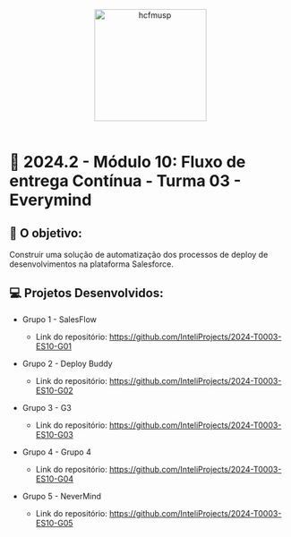 <div align="center">

<img src="https://everymind.com.br/wp-content/uploads/2023/11/logosite-everymind-520.png" alt="hcfmusp" width="200"/>

</div>

<br>

# 🙋 2024.2 - Módulo 10: Fluxo de entrega Contínua - Turma 03 - Everymind


## 🎯 O objetivo:
Construir uma solução de automatização dos processos de deploy de desenvolvimentos na plataforma Salesforce.

## 💻 Projetos Desenvolvidos: 

- Grupo 1 - SalesFlow
  - Link do repositório: https://github.com/InteliProjects/2024-T0003-ES10-G01

- Grupo 2 - Deploy Buddy
  - Link do repositório: https://github.com/InteliProjects/2024-T0003-ES10-G02

- Grupo 3 - G3
  - Link do repositório: https://github.com/InteliProjects/2024-T0003-ES10-G03

- Grupo 4 - Grupo 4
  - Link do repositório: https://github.com/InteliProjects/2024-T0003-ES10-G04
  
- Grupo 5 - NeverMind
  - Link do repositório: https://github.com/InteliProjects/2024-T0003-ES10-G05
